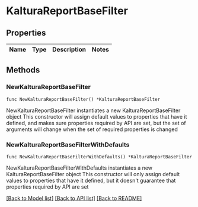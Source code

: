 # KalturaReportBaseFilter

## Properties

Name | Type | Description | Notes
------------ | ------------- | ------------- | -------------

## Methods

### NewKalturaReportBaseFilter

`func NewKalturaReportBaseFilter() *KalturaReportBaseFilter`

NewKalturaReportBaseFilter instantiates a new KalturaReportBaseFilter object
This constructor will assign default values to properties that have it defined,
and makes sure properties required by API are set, but the set of arguments
will change when the set of required properties is changed

### NewKalturaReportBaseFilterWithDefaults

`func NewKalturaReportBaseFilterWithDefaults() *KalturaReportBaseFilter`

NewKalturaReportBaseFilterWithDefaults instantiates a new KalturaReportBaseFilter object
This constructor will only assign default values to properties that have it defined,
but it doesn't guarantee that properties required by API are set


[[Back to Model list]](../README.md#documentation-for-models) [[Back to API list]](../README.md#documentation-for-api-endpoints) [[Back to README]](../README.md)


